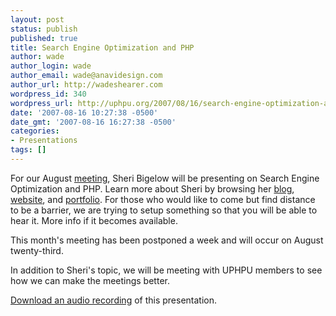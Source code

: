 ```yaml
---
layout: post
status: publish
published: true
title: Search Engine Optimization and PHP
author: wade
author_login: wade
author_email: wade@anavidesign.com
author_url: http://wadeshearer.com
wordpress_id: 340
wordpress_url: http://uphpu.org/2007/08/16/search-engine-optimization-and-php/
date: '2007-08-16 10:27:38 -0500'
date_gmt: '2007-08-16 16:27:38 -0500'
categories:
- Presentations
tags: []
---
```

<p>For our August <a href="http://uphpu.org/meetings/">meeting</a>, Sheri Bigelow will be presenting on Search Engine Optimization and PHP. Learn more about Sheri by browsing her <a href="http://designsimply.com">blog</a>, <a href="http://designsimply.com/about/">website</a>, and <a href="http://istockphoto.com/designsimply">portfolio</a>. For those who would like to come but find distance to be a barrier, we are trying to setup something so that you will be able to hear it. More info if it becomes available.  </p>
<p class="alert">This month's meeting has been postponed a week and will occur on August twenty-third.</p>
<p class="note">In addition to Sheri's topic, we will be meeting with UPHPU members to see how we can make the meetings better.</p>
<p class="download"><a href="/presentations/2007-08-16_SEO_and_php/uphpu_8_23_07.mp3">Download an audio recording</a> of this presentation.</p>
